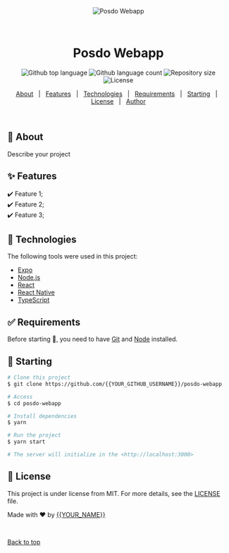 <div align="center" id="top"> 
  <img src="./.github/app.gif" alt="Posdo Webapp" />

  &#xa0;

  <!-- <a href="https://posdowebapp.netlify.app">Demo</a> -->
</div>

<h1 align="center">Posdo Webapp</h1>

<p align="center">
  <img alt="Github top language" src="https://img.shields.io/github/languages/top/{{YOUR_GITHUB_USERNAME}}/posdo-webapp?color=56BEB8">

  <img alt="Github language count" src="https://img.shields.io/github/languages/count/{{YOUR_GITHUB_USERNAME}}/posdo-webapp?color=56BEB8">

  <img alt="Repository size" src="https://img.shields.io/github/repo-size/{{YOUR_GITHUB_USERNAME}}/posdo-webapp?color=56BEB8">

  <img alt="License" src="https://img.shields.io/github/license/{{YOUR_GITHUB_USERNAME}}/posdo-webapp?color=56BEB8">

  <!-- <img alt="Github issues" src="https://img.shields.io/github/issues/{{YOUR_GITHUB_USERNAME}}/posdo-webapp?color=56BEB8" /> -->

  <!-- <img alt="Github forks" src="https://img.shields.io/github/forks/{{YOUR_GITHUB_USERNAME}}/posdo-webapp?color=56BEB8" /> -->

  <!-- <img alt="Github stars" src="https://img.shields.io/github/stars/{{YOUR_GITHUB_USERNAME}}/posdo-webapp?color=56BEB8" /> -->
</p>

<!-- Status -->

<!-- <h4 align="center"> 
	🚧  Posdo Webapp 🚀 Under construction...  🚧
</h4> 

<hr> -->

<p align="center">
  <a href="#dart-about">About</a> &#xa0; | &#xa0; 
  <a href="#sparkles-features">Features</a> &#xa0; | &#xa0;
  <a href="#rocket-technologies">Technologies</a> &#xa0; | &#xa0;
  <a href="#white_check_mark-requirements">Requirements</a> &#xa0; | &#xa0;
  <a href="#checkered_flag-starting">Starting</a> &#xa0; | &#xa0;
  <a href="#memo-license">License</a> &#xa0; | &#xa0;
  <a href="https://github.com/{{YOUR_GITHUB_USERNAME}}" target="_blank">Author</a>
</p>

<br>

## :dart: About ##

Describe your project

## :sparkles: Features ##

:heavy_check_mark: Feature 1;\
:heavy_check_mark: Feature 2;\
:heavy_check_mark: Feature 3;

## :rocket: Technologies ##

The following tools were used in this project:

- [Expo](https://expo.io/)
- [Node.js](https://nodejs.org/en/)
- [React](https://pt-br.reactjs.org/)
- [React Native](https://reactnative.dev/)
- [TypeScript](https://www.typescriptlang.org/)

## :white_check_mark: Requirements ##

Before starting :checkered_flag:, you need to have [Git](https://git-scm.com) and [Node](https://nodejs.org/en/) installed.

## :checkered_flag: Starting ##

```bash
# Clone this project
$ git clone https://github.com/{{YOUR_GITHUB_USERNAME}}/posdo-webapp

# Access
$ cd posdo-webapp

# Install dependencies
$ yarn

# Run the project
$ yarn start

# The server will initialize in the <http://localhost:3000>
```

## :memo: License ##

This project is under license from MIT. For more details, see the [LICENSE](LICENSE.md) file.


Made with :heart: by <a href="https://github.com/{{YOUR_GITHUB_USERNAME}}" target="_blank">{{YOUR_NAME}}</a>

&#xa0;

<a href="#top">Back to top</a>
